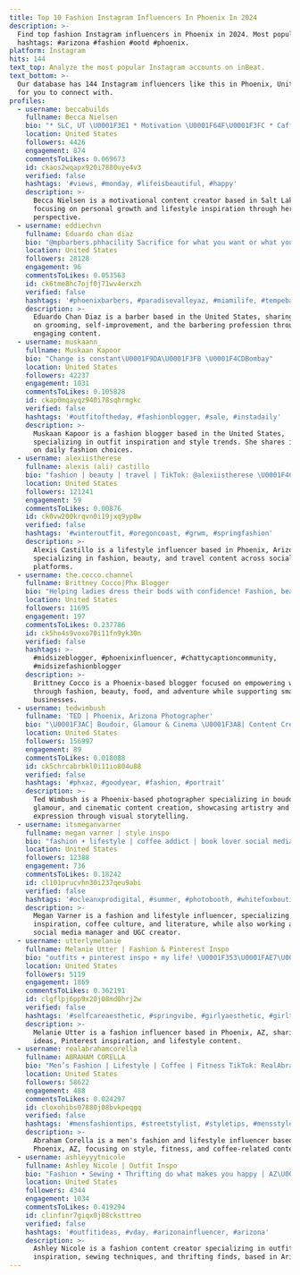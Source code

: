 ```yaml
---
title: Top 10 Fashion Instagram Influencers In Phoenix In 2024
description: >-
  Find top fashion Instagram influencers in Phoenix in 2024. Most popular
  hashtags: #arizona #fashion #ootd #phoenix.
platform: Instagram
hits: 144
text_top: Analyze the most popular Instagram accounts on inBeat.
text_bottom: >-
  Our database has 144 Instagram influencers like this in Phoenix, United States
  for you to connect with.
profiles:
  - username: beccabuilds
    fullname: Becca Nielsen
    bio: "* SLC, UT \U0001F3E1 * Motivation \U0001F64F\U0001F3FC * Caffeine dependent life form ☕️ * Living vicariously through myself \U0001F5A4"
    location: United States
    followers: 4426
    engagement: 874
    commentsToLikes: 0.069673
    id: ckaos2wqapx920i7880uye4v3
    verified: false
    hashtags: '#views, #monday, #lifeisbeautiful, #happy'
    description: >-
      Becca Nielsen is a motivational content creator based in Salt Lake City,
      focusing on personal growth and lifestyle inspiration through her unique
      perspective.
  - username: eddiechvn
    fullname: Eduardo chan diaz
    bio: "@mpbarbers.phhacility Sacrifice for what you want or what you want will become the sacrifice \U0001F4AF"
    location: United States
    followers: 28128
    engagement: 96
    commentsToLikes: 0.053563
    id: ck6tme8hc7ojf0j71wv4erxzh
    verified: false
    hashtags: '#phoenixbarbers, #paradisevalleyaz, #miamilife, #tempebarber'
    description: >-
      Eduardo Chan Diaz is a barber based in the United States, sharing insights
      on grooming, self-improvement, and the barbering profession through
      engaging content.
  - username: muskaann_
    fullname: Muskaan Kapoor
    bio: "Change is constant\U0001F9DA\U0001F3FB \U0001F4CDBombay"
    location: United States
    followers: 42237
    engagement: 1031
    commentsToLikes: 0.105828
    id: ckap0mqayqz940i78sqhrmgkc
    verified: false
    hashtags: '#outfitoftheday, #fashionblogger, #sale, #instadaily'
    description: >-
      Muskaan Kapoor is a fashion blogger based in the United States,
      specializing in outfit inspiration and style trends. She shares insights
      on daily fashion choices.
  - username: alexiistherese
    fullname: alexis (ali) castillo
    bio: "fashion | beauty | travel | TikTok: @alexiistherese \U0001F4CD phoenix, arizona wifey to @bryanadamc ♥️ contact: alexiistherese@gmail.com"
    location: United States
    followers: 121241
    engagement: 59
    commentsToLikes: 0.00876
    id: ck0vw200krqvn0i19jxq9yp8w
    verified: false
    hashtags: '#winteroutfit, #oregoncoast, #grwm, #springfashion'
    description: >-
      Alexis Castillo is a lifestyle influencer based in Phoenix, Arizona,
      specializing in fashion, beauty, and travel content across social media
      platforms.
  - username: the.cocco.channel
    fullname: Brittney Cocco|Phx Blogger
    bio: "Helping ladies dress their bods with confidence! Fashion, beauty, food, & adventure. Small biz enthusiast Phoenix, AZ \U0001F48C thecoccochannel@gmail.com"
    location: United States
    followers: 11695
    engagement: 197
    commentsToLikes: 0.237786
    id: ck5ho4s9voxo70i11fn9yk30n
    verified: false
    hashtags: >-
      #midsizeblogger, #phoenixinfluencer, #chattycaptioncommunity,
      #midsizefashionblogger
    description: >-
      Brittney Cocco is a Phoenix-based blogger focused on empowering women
      through fashion, beauty, food, and adventure while supporting small
      businesses.
  - username: tedwimbush
    fullname: 'TED | Phoenix, Arizona Photographer'
    bio: "\U0001F3AC| Boudoir, Glamour & Cinema \U0001F3A8| Content Creation \U0001F4CD| Phoenix, Arizona \U0001F447\U0001F3FD| Let’s Shoot"
    location: United States
    followers: 156997
    engagement: 89
    commentsToLikes: 0.018088
    id: ck5chrcabrbkl0i11io804u88
    verified: false
    hashtags: '#phxaz, #goodyear, #fashion, #portrait'
    description: >-
      Ted Wimbush is a Phoenix-based photographer specializing in boudoir,
      glamour, and cinematic content creation, showcasing artistry and personal
      expression through visual storytelling.
  - username: itsmeganvarner
    fullname: megan varner | style inspo
    bio: "fashion + lifestyle | coffee addict | book lover social media manager + UGC \U0001F48C megan@themodernmillennial.co Phoenix | Los Angeles"
    location: United States
    followers: 12388
    engagement: 736
    commentsToLikes: 0.18242
    id: cl101prucvhn30i237qeu9abi
    verified: false
    hashtags: '#ocleanxprodigital, #summer, #photobooth, #whitefoxboutique'
    description: >-
      Megan Varner is a fashion and lifestyle influencer, specializing in style
      inspiration, coffee culture, and literature, while also working as a
      social media manager and UGC creator.
  - username: utterlymelanie
    fullname: Melanie Utter | Fashion & Pinterest Inspo
    bio: "outfits + pinterest inspo + my life! \U0001F353\U0001FAE7\U0001F9FA\U0001F31E\U0001F33A phoenix | az \U0001F48C: utterlym2000@gmail.com"
    location: United States
    followers: 5119
    engagement: 1869
    commentsToLikes: 0.362191
    id: clgflpj6pp9x20j08md0hrj2w
    verified: false
    hashtags: '#selfcareaesthetic, #springvibe, #girlyaesthetic, #girltherapy'
    description: >-
      Melanie Utter is a fashion influencer based in Phoenix, AZ, sharing outfit
      ideas, Pinterest inspiration, and lifestyle content.
  - username: realabrahamcorella
    fullname: ABRAHAM CORELLA
    bio: "Men’s Fashion | Lifestyle | Coffee | Fitness TikTok: RealAbrahamCorella (150K) \U0001F4CDPhoenix, AZ \U0001F447\U0001F3FCShop for items from my videos"
    location: United States
    followers: 58622
    engagement: 488
    commentsToLikes: 0.024297
    id: cloxohibs07880j08bvkpeqgq
    verified: false
    hashtags: '#mensfashiontips, #streetstylist, #styletips, #mensstyleguide'
    description: >-
      Abraham Corella is a men's fashion and lifestyle influencer based in
      Phoenix, AZ, focusing on style, fitness, and coffee-related content.
  - username: ashleyyytnicole
    fullname: Ashley Nicole | Outfit Inspo
    bio: "Fashion • Sewing • Thrifting do what makes you happy | AZ\U0001F4CD \U0001F48C ashleynicole3798@gmail.com"
    location: United States
    followers: 4344
    engagement: 1034
    commentsToLikes: 0.419294
    id: clinfinr7giqx0j08cksttreo
    verified: false
    hashtags: '#outfitideas, #vday, #arizonainfluencer, #arizona'
    description: >-
      Ashley Nicole is a fashion content creator specializing in outfit
      inspiration, sewing techniques, and thrifting finds, based in Arizona.
---
```


